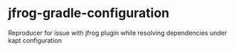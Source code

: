 # jfrog-gradle-configuration
Reproducer for issue with jfrog plugin while resolving dependencies under kapt configuration
